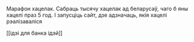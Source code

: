 Марафон хацелак. Сабраць тысячу хацелак ад беларусаў, чаго б яны хацелі праз 5 год. І запусціць сайт, дзе адзначаць, якія хацелі рэалізаваліся

[[ідэі для банка ідэй]]


